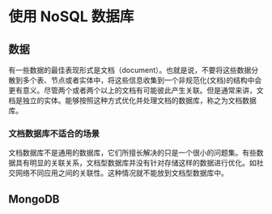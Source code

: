 # 使用 NoSQL 数据库

## 数据

有一些数据的最佳表现形式是文档（document）。也就是说，不要将这些数据分散到多个表、节点或者实体中，将这些信息收集到一个非规范化(文档)的结构中会更有意义。尽管两个或者两个以上的文档有可能彼此产生关联。但是通常来讲，文档是独立的实体。能够按照这种方式优化并处理文档的数据库，称之为文档数据库。

### 文档数据库不适合的场景

文档数据库不是通用的数据库，它们所擅长解决的只是一个很小的问题集。有些数据具有明显的关联关系，文档型数据库并没有针对存储这样的数据进行优化。如社交网络不同应用之间的关联性。这种情况就不能放到文档型数据库中。

## MongoDB

